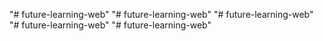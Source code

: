 "# future-learning-web" 
"# future-learning-web" 
"# future-learning-web" 
"# future-learning-web" 
"# future-learning-web" 
